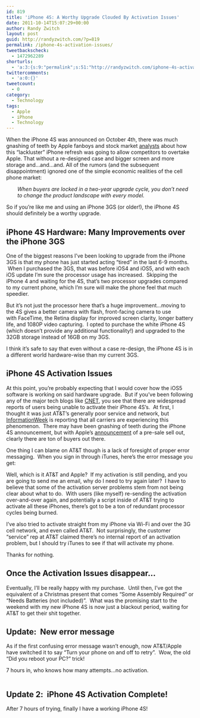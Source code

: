 ```yaml
---
id: 819
title: 'iPhone 4S: A Worthy Upgrade Clouded By Activation Issues'
date: 2011-10-14T15:07:29+00:00
author: Randy Zwitch
layout: post
guid: http://randyzwitch.com/?p=819
permalink: /iphone-4s-activation-issues/
tweetbackscheck:
  - 1472962289
shorturls:
  - 'a:3:{s:9:"permalink";s:51:"http://randyzwitch.com/iphone-4s-activation-issues/";s:7:"tinyurl";s:26:"http://tinyurl.com/7yq5pr7";s:4:"isgd";s:19:"http://is.gd/oLBANV";}'
twittercomments:
  - 'a:0:{}'
tweetcount:
  - 0
category:
  - Technology
tags:
  - Apple
  - iPhone
  - Technology
---
```

When the iPhone 4S was announced on October 4th, there was much gnashing of teeth by Apple fanboys and stock market <a title="Yahoo Finance Apple 4S" href="http://finance.yahoo.com/blogs/breakout/apple-iphone-4s-opens-door-competitors-analyst-210516885.html" target="_blank">analysts</a> about how this &#8220;lackluster&#8221; iPhone refresh was going to allow competitors to overtake Apple. That without a re-designed case and bigger screen and more storage and&#8230;and&#8230;and. All of the rumors (and the subsequent disappointment) ignored one of the simple economic realities of the cell phone market:

<p style="padding-left: 30px;">
  <em>When buyers are locked in a two-year upgrade cycle, you don&#8217;t need to change the product landscape with every model.</em>
</p>

So if you&#8217;re like me and using an iPhone 3GS (or older!), the iPhone 4S should definitely be a worthy upgrade.

<!--more-->

## iPhone 4S Hardware: Many Improvements over the iPhone 3GS

One of the biggest reasons I&#8217;ve been looking to upgrade from the iPhone 3GS is that my phone has just started acting &#8220;tired&#8221; in the last 6-9 months.  When I purchased the 3GS, that was before iOS4 and iOS5, and with each iOS update I&#8217;m sure the processor usage has increased.  Skipping the iPhone 4 and waiting for the 4S, that&#8217;s two processor upgrades compared to my current phone, which I&#8217;m sure will make the phone feel that much speedier.

But it&#8217;s not just the processor here that&#8217;s a huge improvement&#8230;moving to the 4S gives a better camera with flash, front-facing camera to use with FaceTime, the Retina display for improved screen clarity, longer battery life, and 1080P video capturing.  I opted to purchase the white iPhone 4S (which doesn&#8217;t provide any additional functionality!) and upgraded to the 32GB storage instead of 16GB on my 3GS.

I think it&#8217;s safe to say that even without a case re-design, the iPhone 4S is in a different world hardware-wise than my current 3GS.





## iPhone 4S Activation Issues

At this point, you&#8217;re probably expecting that I would cover how the iOS5 software is working on said hardware upgrade.  But if you&#8217;ve been following any of the major tech blogs like <a title="CNET iPhone 4S story" href="http://news.cnet.com/8301-13506_3-20120568-17/iphone-4s-buyers-complain-of-at-t-activation-issues/?tag=mncol" target="_blank">CNET</a>, you see that there are widespread reports of users being unable to activate their iPhone 4S&#8217;s.  At first, I thought it was just AT&T&#8217;s generally poor service and network, but <a title="InformationWeek iPhone 4S" href="http://www.informationweek.com/news/mobility/smart_phones/231900844" target="_blank">InformationWeek</a> is reporting that all carriers are experiencing this phenomenon.  There may have been gnashing of teeth during the iPhone 4S announcement, but with Apple&#8217;s <a title="Apple sells out iPhone 4S pre-sale" href="http://www.usatoday.com/tech/news/story/2011-10-08/apple-iphone-pre-orders/50706650/1" target="_blank">announcement</a> of a pre-sale sell out, clearly there are ton of buyers out there.

One thing I can blame on AT&T though is a lack of foresight of proper error messaging.  When you sign in through iTunes, here&#8217;s the error message you get:

<img class="aligncenter size-full wp-image-840" title="iphone-4S-activation-error-att" src="http://i1.wp.com/randyzwitch.com/wp-content/uploads/2011/10/iphone-4S-activation-error-att.png?fit=872%2C259" alt="" srcset="http://i1.wp.com/randyzwitch.com/wp-content/uploads/2011/10/iphone-4S-activation-error-att.png?w=872 872w, http://i1.wp.com/randyzwitch.com/wp-content/uploads/2011/10/iphone-4S-activation-error-att.png?resize=150%2C44 150w, http://i1.wp.com/randyzwitch.com/wp-content/uploads/2011/10/iphone-4S-activation-error-att.png?resize=300%2C89 300w, http://i1.wp.com/randyzwitch.com/wp-content/uploads/2011/10/iphone-4S-activation-error-att.png?resize=500%2C148 500w" sizes="(max-width: 872px) 100vw, 872px" data-recalc-dims="1" />Well, which is it AT&T and Apple?  If my activation is still pending, and you are going to send me an email, why do I need to try again later?  I have to believe that some of the activation server problems stem from not being clear about what to do.  With users (like myself) re-sending the activation over-and-over again, and potentially a script inside of AT&T trying to activate all these iPhones, there&#8217;s got to be a ton of redundant processor cycles being burned.

I&#8217;ve also tried to activate straight from my iPhone via Wi-Fi and over the 3G cell network, and even called AT&T.  Not surprisingly, the customer &#8220;service&#8221; rep at AT&T claimed there&#8217;s no internal report of an activation problem, but I should try iTunes to see if that will activate my phone.

Thanks for nothing.

## Once the Activation Issues disappear&#8230;

Eventually, I&#8217;ll be really happy with my purchase.  Until then, I&#8217;ve got the equivalent of a Christmas present that comes &#8220;Some Assembly Required&#8221; or &#8220;Needs Batteries (not included)&#8221;.  What was the promising start to the weekend with my new iPhone 4S is now just a blackout period, waiting for AT&T to get their shit together.

## Update:  New error message

As if the first confusing error message wasn&#8217;t enough, now AT&T/Apple have switched it to say &#8220;Turn your phone on and off to retry&#8221;.  Wow, the old &#8220;Did you reboot your PC?&#8221; trick!

7 hours in, who knows how many attempts&#8230;no activation.

<img class="aligncenter size-full wp-image-849" title="iphone-4s-activate-off-on" src="http://i0.wp.com/randyzwitch.com/wp-content/uploads/2011/10/iphone-4s-activate-off-on.png?fit=846%2C247" alt="" srcset="http://i0.wp.com/randyzwitch.com/wp-content/uploads/2011/10/iphone-4s-activate-off-on.png?w=846 846w, http://i0.wp.com/randyzwitch.com/wp-content/uploads/2011/10/iphone-4s-activate-off-on.png?resize=150%2C43 150w, http://i0.wp.com/randyzwitch.com/wp-content/uploads/2011/10/iphone-4s-activate-off-on.png?resize=300%2C87 300w, http://i0.wp.com/randyzwitch.com/wp-content/uploads/2011/10/iphone-4s-activate-off-on.png?resize=500%2C145 500w" sizes="(max-width: 846px) 100vw, 846px" data-recalc-dims="1" />

## Update 2:  iPhone 4S Activation Complete!

After 7 hours of trying, finally I have a working iPhone 4S!

<img class="aligncenter size-full wp-image-851" title="iphone-4S-activation-complete" src="http://i0.wp.com/randyzwitch.com/wp-content/uploads/2011/10/iphone-4S-activation-complete.png?fit=841%2C303" alt="" srcset="http://i0.wp.com/randyzwitch.com/wp-content/uploads/2011/10/iphone-4S-activation-complete.png?w=841 841w, http://i0.wp.com/randyzwitch.com/wp-content/uploads/2011/10/iphone-4S-activation-complete.png?resize=150%2C54 150w, http://i0.wp.com/randyzwitch.com/wp-content/uploads/2011/10/iphone-4S-activation-complete.png?resize=300%2C108 300w, http://i0.wp.com/randyzwitch.com/wp-content/uploads/2011/10/iphone-4S-activation-complete.png?resize=500%2C180 500w" sizes="(max-width: 841px) 100vw, 841px" data-recalc-dims="1" />
